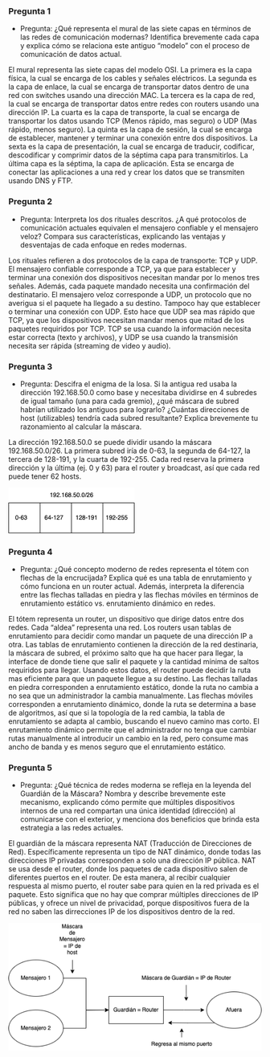 ### Pregunta 1

- Pregunta: ¿Qué representa el mural de las siete capas en términos de las redes de comunicación modernas? Identifica brevemente cada capa y explica cómo se relaciona este antiguo “modelo” con el proceso de comunicación de datos actual.

El mural representa las siete capas del modelo OSI. La primera es la capa física, la cual se encarga de los cables y señales eléctricos. La segunda es la capa de enlace, la cual se encarga de transportar datos dentro de una red con switches usando una dirección MAC. La tercera es la capa de red, la cual se encarga de transportar datos entre redes con routers usando una dirección IP. La cuarta es la capa de transporte, la cual se encarga de transportar los datos usando TCP (Menos rápido, mas seguro) o UDP (Mas rápido, menos seguro). La quinta es la capa de sesión, la cual se encarga de establecer, mantener y terminar una conexión entre dos dispositivos. La sexta es la capa de presentación, la cual se encarga de traducir, codificar, descodificar y comprimir datos de la séptima capa para transmitirlos. La última capa es la séptima, la capa de aplicación. Esta se encarga de conectar las aplicaciones a una red y crear los datos que se transmiten usando DNS y FTP.

### Pregunta 2

- Pregunta: Interpreta los dos rituales descritos. ¿A qué protocolos de comunicación actuales equivalen el mensajero confiable y el mensajero veloz? Compara sus características, explicando las ventajas y desventajas de cada enfoque en redes modernas.

Los rituales refieren a dos protocolos de la capa de transporte: TCP y UDP. El mensajero confiable corresponde a TCP, ya que para establecer y terminar una conexión dos dispositivos necesitan mandar por lo menos tres señales. Además, cada paquete mandado necesita una confirmación del destinatario. El mensajero veloz corresponde a UDP, un protocolo que no averigua si el paquete ha llegado a su destino. Tampoco hay que establecer o terminar una conexión con UDP. Esto hace que UDP sea mas rápido que TCP, ya que los dispositivos necesitan mandar menos que mitad de los paquetes requiridos por TCP. TCP se usa cuando la información necesita estar correcta (texto y archivos), y UDP se usa cuando la transmisión necesita ser rápida (streaming de video y audio).

### Pregunta 3

- Pregunta: Descifra el enigma de la losa. Si la antigua red usaba la dirección 192.168.50.0 como base y necesitaba dividirse en 4 subredes de igual tamaño (una para cada gremio), ¿qué máscara de subred habrían utilizado los antiguos para lograrlo? ¿Cuántas direcciones de host (utilizables) tendría cada subred resultante? Explica brevemente tu razonamiento al calcular la máscara.

La dirección 192.168.50.0 se puede dividir usando la máscara 192.168.50.0/26. La primera subred iría de 0-63, la segunda de 64-127, la tercera de 128-191, y la cuarta de 192-255. Cada red reserva la primera dirección y la última (ej. 0 y 63) para el router y broadcast, así que cada red puede tener 62 hosts.

![Figura 2](/Diagramas/Figura2.png)

### Pregunta 4

- Pregunta: ¿Qué concepto moderno de redes representa el tótem con flechas de la encrucijada? Explica qué es una tabla de enrutamiento y cómo funciona en un router actual. Además, interpreta la diferencia entre las flechas talladas en piedra y las flechas móviles en términos de enrutamiento estático vs. enrutamiento dinámico en redes.

El tótem representa un router, un dispositivo que dirige datos entre dos redes. Cada “aldea” representa una red. Los routers usan tablas de enrutamiento para decidir como mandar un paquete de una dirección IP a otra. Las tablas de enrutamiento contienen la dirección de la red destinaria, la máscara de subred, el próximo salto que ha que hacer para llegar, la interface de donde tiene que salir el paquete y la cantidad mínima de saltos requiridos para llegar. Usando estos datos, el router puede decidir la ruta mas eficiente para que un paquete llegue a su destino. Las flechas talladas en piedra corresponden a enrutamiento estático, donde la ruta no cambia a no sea que un administrador la cambia manualmente. Las flechas móviles corresponden a enrutamiento dinámico, donde la ruta se determina a base de algoritmos, así que si la topología de la red cambia, la tabla de enrutamiento se adapta al cambio, buscando el nuevo camino mas corto. El enrutamiento dinámico permite que el administrador no tenga que cambiar rutas manualmente al introducir un cambio en la red, pero consume mas ancho de banda y es menos seguro que el enrutamiento estático.

### Pregunta 5

- Pregunta: ¿Qué técnica de redes moderna se refleja en la leyenda del Guardián de la Máscara? Nombra y describe brevemente este mecanismo, explicando cómo permite que múltiples dispositivos internos de una red compartan una única identidad (dirección) al comunicarse con el exterior, y menciona dos beneficios que brinda esta estrategia a las redes actuales.

El guardián de la máscara representa NAT (Traducción de Direcciones de Red). Específicamente representa un tipo de NAT dinámico, donde todas las direcciones IP privadas corresponden a solo una dirección IP pública. NAT se usa desde el router, donde los paquetes de cada dispositivo salen de diferentes puertos en el router. De esta manera, al recibir cualquier respuesta al mismo puerto, el router sabe para quien en la red privada es el paquete. Esto significa que no hay que comprar múltiples direcciones de IP públicas, y ofrece un nivel de privacidad, porque dispositivos fuera de la red no saben las dirrecciones IP de los dispositivos dentro de la red.

![Figura 1](/Diagramas/Figura1.png)
